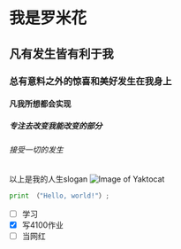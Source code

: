 # 我是罗米花
## 凡有发生皆有利于我
### 总有意料之外的惊喜和美好发生在我身上
#### 凡我所想都会实现
##### 专注去改变我能改变的部分
###### 接受一切的发生

以上是我的人生slogan
![Image of Yaktocat](https://octodex.github.com/images/yaktocat.png)

``` python
print （"Hello, world!"）;
```

- [ ] 学习
- [x] 写4100作业
- [ ] 当网红
